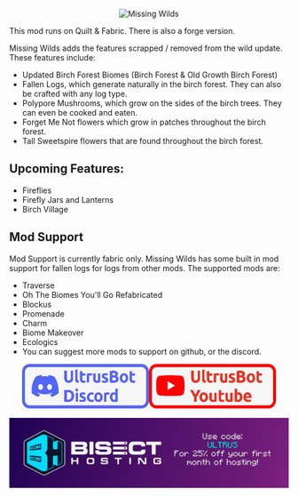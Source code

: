 <p style="text-align: center"><img src="https://raw.githubusercontent.com/UltrusBot/missing-wilds/master/images/missing-wilds.png" alt="Missing Wilds" width="853" height="361" /></p>
This mod runs on Quilt & Fabric. There is also a forge version.

Missing Wilds adds the features scrapped / removed from the wild update. These features include:
- Updated Birch Forest Biomes (Birch Forest & Old Growth Birch Forest)
- Fallen Logs, which generate naturally in the birch forest. They can also be crafted with any log type.
- Polypore Mushrooms, which grow on the sides of the birch trees. They can even be cooked and eaten.
- Forget Me Not flowers which grow in patches throughout the birch forest.
- Tall Sweetspire flowers that are found throughout the birch forest.

## Upcoming Features:
- Fireflies
- Firefly Jars and Lanterns
- Birch Village

## Mod Support
Mod Support is currently fabric only. 
Missing Wilds has some built in mod support for fallen logs for logs from other mods. The supported mods are:
- Traverse
- Oh The Biomes You'll Go Refabricated
- Blockus
- Promenade
- Charm
- Biome Makeover
- Ecologics
- You can suggest more mods to support on github, or the discord.

<div style="text-align: center"><p><a href="https://discord.gg/zUFbbVVjbB"><img src="https://github.com/UltrusBot/Images/blob/main/discord.png?raw=true" alt="discord.gg/zUFbbVVjbB" width="229" height="80" /></a><a href="https://www.youtube.com/c/UltrusBot"><img src="https://github.com/UltrusBot/Images/blob/main/youtube.png?raw=true" alt="https://www.youtube.com/c/UltrusBot" width="229" height="80" /></a></p></div>
<p style="text-align: center"><a href="https://bisecthosting.com/Ultrus"><img src="https://github.com/UltrusBot/Images/blob/main/bisect_banner.png?raw=true" alt="BisectHostingCode: Ultrus"/></a></p>
